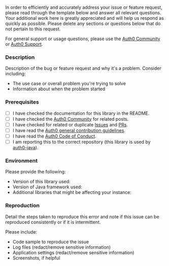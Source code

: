 In order to efficiently and accurately address your issue or feature request, please read through the template below and answer all relevant questions. Your additional work here is greatly appreciated and will help us respond as quickly as possible. Please delete any sections or questions below that do not pertain to this request.

For general support or usage questions, please use the [Auth0 Community](https://community.auth0.com/) or [Auth0 Support](https://support.auth0.com/).

### Description

Description of the bug or feature request and why it's a problem. Consider including:

- The use case or overall problem you're trying to solve
- Information about when the problem started

### Prerequisites

- [ ] I have checked the documentation for this library in the README.
- [ ] I have checked the [Auth0 Community](https://community.auth0.com/) for related posts.
- [ ] I have checked for related or duplicate [Issues](https://github.com/auth0/java-jwt/issues) and [PRs](https://github.com/auth0/java-jwt/pulls).
- [ ] I have read the [Auth0 general contribution guidelines](https://github.com/auth0/open-source-template/blob/master/GENERAL-CONTRIBUTING.md).
- [ ] I have read the [Auth0 Code of Conduct](https://github.com/auth0/open-source-template/blob/master/CODE-OF-CONDUCT.md).
- [ ] I am reporting this to the correct repository (this library is used by [auth0-java](https://github.com/auth0/auth0-java)).

### Environment

Please provide the following:

- Version of this library used:
- Version of Java framework used:
- Additional libraries that might be affecting your instance:

### Reproduction

Detail the steps taken to reproduce this error and note if this issue can be reproduced consistently or if it is intermittent.

Please include:

- Code sample to reproduce the issue
- Log files (redact/remove sensitive information)
- Application settings (redact/remove sensitive information)
- Screenshots, if helpful
